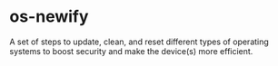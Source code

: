 # os-newify
A set of steps to update, clean, and reset different types of operating systems to boost security and make the device(s) more efficient.
